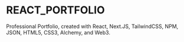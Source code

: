 # REACT_PORTFOLIO
Professional Portfolio, created with React, Next.JS, TailwindCSS, NPM, JSON, HTML5, CSS3, Alchemy, and Web3.
